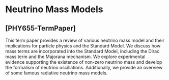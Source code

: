 # Neutrino Mass Models
## [PHY655-TermPaper]

This term paper provides a review of various neutrino mass model and their implications
for particle physics and the Standard Model. We discuss how mass terms are incorporated
into the Standard Model, including the Dirac mass term and the Majorana mechanism. We
explore experimental evidence supporting the existence of non-zero neutrino mass and develop
the formalism of neutrino oscillations. Additionally, we provide an overview of some famous
radiative neutrino mass models.

